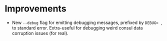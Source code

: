 # Improvements

- New `--debug` flag for emitting debugging messages, prefixed by
  `DEBUG> `, to standard error.  Extra-useful for debugging weird
  consul data corruption issues (for real).

